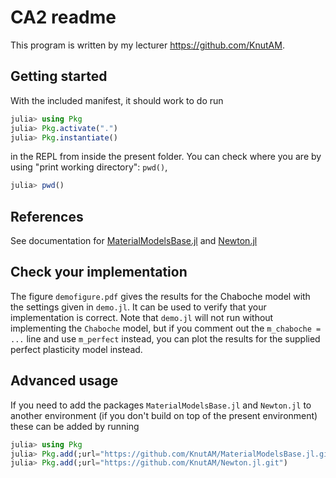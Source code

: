 # CA2 readme

This program is written by my lecturer https://github.com/KnutAM.


## Getting started
With the included manifest, it should work to do run 
```julia
julia> using Pkg
julia> Pkg.activate(".")
julia> Pkg.instantiate()
```
in the REPL from inside the present folder. 
You can check where you are by using "print working directory": `pwd()`,
```julia
julia> pwd()
```

## References
See documentation for [MaterialModelsBase.jl](https://knutam.github.io/MaterialModelsBase.jl/dev/)
and [Newton.jl](https://knutam.github.io/Newton.jl/dev/)

## Check your implementation
The figure `demofigure.pdf` gives the results for the Chaboche model with the settings given in `demo.jl`.
It can be used to verify that your implementation is correct. 
Note that `demo.jl` will not run without implementing the `Chaboche` model, but if you comment out the 
`m_chaboche = ...` line and use `m_perfect` instead, you can plot the results for the supplied perfect
plasticity model instead. 

## Advanced usage
If you need to add the packages `MaterialModelsBase.jl` and 
`Newton.jl` to another environment (if you don't build on top
of the present environment) these can be added by running 
```julia
julia> using Pkg
julia> Pkg.add(;url="https://github.com/KnutAM/MaterialModelsBase.jl.git")
julia> Pkg.add(;url="https://github.com/KnutAM/Newton.jl.git")
```
